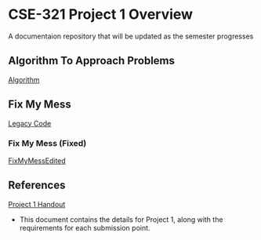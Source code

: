 # CSE-321 Project 1 Overview
A documentaion repository that will be updated as the semester progresses

## Algorithm To Approach Problems
[Algorithm](https://github.com/Brian-Leavell/CSE321-Course-Progress/blob/main/Project1/321%20Algorithm%20(1).pdf)

## Fix My Mess
[Legacy Code](https://github.com/Brian-Leavell/CSE321-Course-Progress/blob/main/Project1/legacycode.cpp)

### Fix My Mess (Fixed)
[FixMyMessEdited](https://github.com/Brian-Leavell/CSE321-Course-Progress/blob/main/Project1/fixmymess%20(2).cpp)

## References
[Project 1 Handout](https://github.com/Brian-Leavell/CSE321-Course-Progress/blob/main/Project1/Project1%20Handout.pdf)
* This document contains the details for Project 1, along with the requirements for each submission point.
